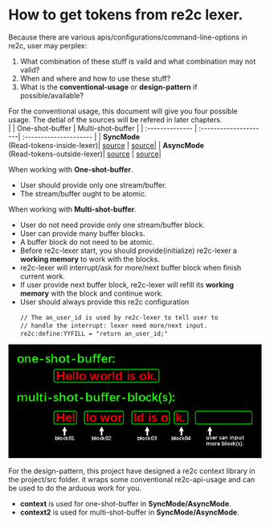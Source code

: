 # <a id="SectionGetTokens">How to get tokens from re2c lexer.</a>
Because there are various apis/configurations/command-line-options in re2c, user may perplex:
 1. What combination of these stuff is vaild and what combination may not valid?  
 2. When and where and how to use these stuff?
 3. What is the **conventional-usage** or **design-pattern** if possible/available?  

For the conventional usage, this document will give you four possible usage. The detial of the sources will be refered in later chapters.  
|                 | One-shot-buffer       | Multi-shot-buffer      |
| :-------------- | :---------------------| :--------------------- |
| **SyncMode**<br>(Read-tokens-inside-lexer)| [source](../tests/test06.lex) | [source](../tests/test08.lex)|
| **AsyncMode**<br>(Read-tokens-outside-lexer)| [source](../tests/test07.lex) | [source](../tests/test09.lex)|

When working with **One-shot-buffer**.  
 - User should provide only one stream/buffer.  
 - The stream/buffer ought to be atomic.  

When working with **Multi-shot-buffer**.  
 - User do not need provide only one stream/buffer block. 
 - User can provide many buffer blocks.  
 - A buffer block do not need to be atomic.  
 - Before re2c-lexer start, you should provide(initialize) re2c-lexer a **working memory** to work with the blocks.
 - re2c-lexer will interrupt/ask for more/next buffer block when finish current work.
 - If user provide next buffer block, re2c-lexer will refill its **working memory** with the block and continue work.
 - User should always provide this re2c configuration
    ```
    // The an_user_id is used by re2c-lexer to tell user to 
    // handle the interrupt: lexer need more/next input.
    re2c:define:YYFILL = "return an_user_id;"
    ```   
![image](imgs/03-001-one-shot-multi-shot-buffer.png)

For the design-pattern, this project have designed a re2c context library in the project/src folder. it wraps some conventional re2c-api-usage and can be used to do the arduous work for you.
  - **context** is used for one-shot-buffer in **SyncMode/AsyncMode**.  
  - **context2** is used for multi-shot-buffer in **SyncMode/AsyncMode**. 
